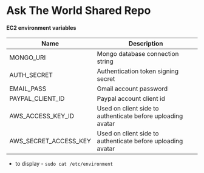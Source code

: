 # Ask The World Shared Repo

#### EC2 environment variables

| Name | Description |
|------|-------------|
| MONGO_URI | Mongo database connection string |
| AUTH_SECRET | Authentication token signing secret |
| EMAIL_PASS | Gmail account password |
| PAYPAL_CLIENT_ID | Paypal account client id |
| AWS_ACCESS_KEY_ID | Used on client side to authenticate before uploading avatar |
| AWS_SECRET_ACCESS_KEY | Used on client side to authenticate before uploading avatar |

- to display - `sudo cat /etc/environment`
